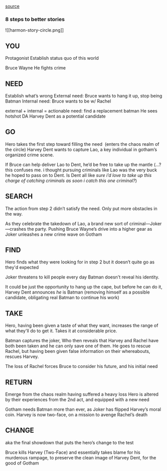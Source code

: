 [source](https://www.youtube.com/watch?v=-XGUVkOmPTA)

### 8 steps to better stories
![[harmon-story-circle.png]]

## YOU
Protagonist
Establish status quo of this world

Bruce Wayne
He fights crime

## NEED
Establish what’s wrong
External need: Bruce wants to hang it up, stop being Batman
Internal need: Bruce wants to be w/ Rachel

external + internal = actionable need: find a replacement batman
He sees hotshot DA Harvey Dent as a potential candidate

## GO
Hero takes the first step toward filling the need 
(enters the chaos realm of the circle)
Harvey Dent wants to capture Lao, a key individual in gotham’s organized crime scene.

If Bruce can help deliver Lao to Dent, he’d be free to take up the mantle (…? this confuses me. i thought pursuing criminals like Lao was the very buck he hoped to pass on to Dent. Is Dent all like _sure i’d love to take up this charge of catching criminals as soon i catch this one criminal?_)

## SEARCH
The action from step 2 didn’t satisfy the need. Only put more obstacles in the way.

As they celebrate the takedown of Lao, a brand new sort of criminal—Joker—crashes the party.
Pushing Bruce Wayne’s drive into a higher gear as Joker unleashes a new crime wave on Gotham

## FIND
Hero finds what they were looking for in step 2 but it doesn’t quite go as they'd expected

Joker threatens to kill people every day Batman doesn't reveal his identity.

It could be just the opportunity to hang up the cape, but before he can do it, Harvey Dent announces _he_ is Batman (removing himself as a possible candidate, obligating real Batman to continue his work)

## TAKE
Hero, having been given a taste of what they want, increases the range of what they'll do to get it. 
Takes it at considerable price.


Batman captures the joker, Who then reveals that Harvey and Rachel have both been taken and he can only save one of them.
He goes to rescue Rachel, but having been given false information on their whereabouts, rescues Harvey.

The loss of Rachel forces Bruce to consider his future, and his initial need


## RETURN

Emerge from the chaos realm having suffered a heavy loss
Hero is altered by their experiences from the 2nd act, and equipped with a new need

Gotham needs Batman more than ever, as Joker has flipped Harvey’s moral coin. Harvey is now two-face, on a mission to avenge Rachel’s death


## CHANGE
aka the final showdown that puts the hero’s change to the test

Bruce kills Harvey (Two-Face) and essentially takes blame for his murderous rampage, to preserve the clean image of Harvey Dent, for the good of Gotham